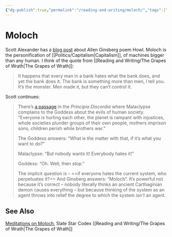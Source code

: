 ```yaml
---
{"dg-publish":true,"permalink":"/reading-and-writing/moloch/","tags":["reading","thoughts","politics","ssc"],"noteIcon":1}
---
```



# Moloch

Scott Alexander has a [blog post](https://slatestarcodex.com/2014/07/30/meditations-on-moloch/) about Allen Ginsberg poem Howl. Moloch is the personification of [[Politics/Capitalism\|Capitalism]], of machines bigger than any human. I think of the quote from [[Reading and Writing/The Grapes of Wrath\|The Grapes of Wrath]]:

> It happens that every man in a bank hates what the bank does, and yet the bank does it. The bank is something more than men, I tell you. It’s the monster. Men made it, but they can’t control it.


Scott continues:

> There’s [a passage](http://principiadiscordia.com/book/45.php) in the _Principia Discordia_ where Malaclypse complains to the Goddess about the evils of human society. “Everyone is hurting each other, the planet is rampant with injustices, whole societies plunder groups of their own people, mothers imprison sons, children perish while brothers war.”
> 
> The Goddess answers: “What is the matter with that, if it’s what you want to do?”
> 
> Malaclypse: “But nobody wants it! Everybody hates it!”
> 
> Goddess: “Oh. Well, then stop.”
> 
> The implicit question is – ==if everyone hates the current system, who perpetuates it?== And Ginsberg answers: “Moloch”. It’s powerful not because it’s correct – nobody literally thinks an ancient Carthaginian demon causes everything – but because thinking of the system as an agent throws into relief the degree to which the system _isn’t_ an agent.



## See Also
[Meditations on Moloch](https://slatestarcodex.com/2014/07/30/meditations-on-moloch/), Slate Star Codex
[[Reading and Writing/The Grapes of Wrath\|The Grapes of Wrath]]
